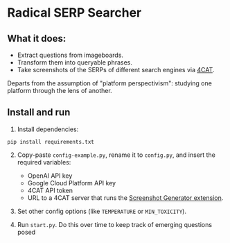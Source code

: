 # Radical SERP Searcher

## What it does:
- Extract questions from imageboards.
- Transform them into queryable phrases.
- Take screenshots of the SERPs of different search engines via [4CAT](https://github.com/digitalmethodsinitiative/4cat/). 

Departs from the assumption of "platform perspectivism": studying one platform through the lens of another.

## Install and run
1. Install dependencies:

`pip install requirements.txt`

2. Copy-paste `config-example.py`, rename it to `config.py`, and insert the required variables:
   - OpenAI API key
   - Google Cloud Platform API key
   - 4CAT API token
   - URL to a 4CAT server that runs the [Screenshot Generator extension](https://github.com/digitalmethodsinitiative/4cat_web_studies_extensions).

3. Set other config options (like `TEMPERATURE` or `MIN_TOXICITY`).
4. Run `start.py`. Do this over time to keep track of emerging questions posed  